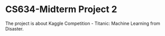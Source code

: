 # CS634-Midterm Project 2
The project is about Kaggle Competition - Titanic: Machine Learning from Disaster.
